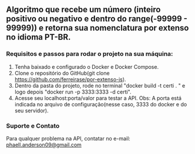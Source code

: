 ## Algoritmo que recebe um número (inteiro positivo ou negativo e dentro do range(-99999 - 99999)) e retorna sua nomenclatura por extenso no idioma PT-BR. 



### Requisitos e passos para rodar o projeto na sua máquina: 

1. Tenha baixado e configurado o Docker e Docker Compose. 
2. Clone o repositório do GitHub(git clone https://github.com/ferreirase/por-extenso-js).
3. Dentro da pasta do projeto, rode no terminal "docker build -t certi . " e logo depois "docker run -p 3333:3333 -d certi".
4. Acesse seu localhost:porta/valor para testar a API. 
Obs: A porta está indicada no arquivo de configuração(nesse caso, 3333 do docker e do seu servidor). 



### Suporte e Contato

Para qualquer problema na API, contatar no e-mail: phaell.anderson09@gmail.com
